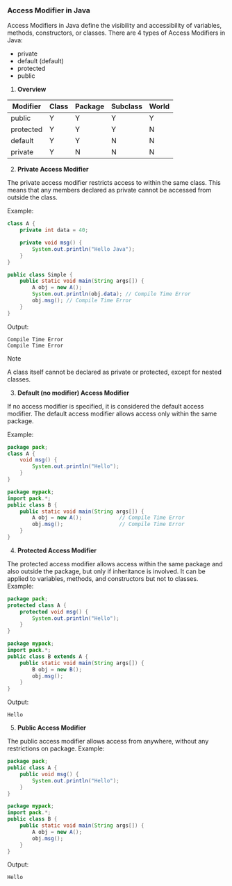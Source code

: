 ### Access Modifier in Java
Access Modifiers in Java define the visibility and accessibility of variables, methods, constructors, or classes. There are 4 types of Access Modifiers in Java:

- private
- default (default)
- protected
- public

1. **Overview**

| Modifier  | Class | Package | Subclass | World |
|-----------|-------|---------|----------|-------|
| public    | Y     | Y       | Y        | Y     |
| protected | Y     | Y       | Y        | N     |
| default   | Y     | Y       | N        | N     |
| private   | Y     | N       | N        | N     |

2. **Private Access Modifier**

The private access modifier restricts access to within the same class. This means that any members declared as private cannot be accessed from outside the class.

Example:
```java
class A {
    private int data = 40;

    private void msg() {
        System.out.println("Hello Java");
    }
}

public class Simple {
    public static void main(String args[]) {
        A obj = new A();
        System.out.println(obj.data); // Compile Time Error
        obj.msg(); // Compile Time Error
    }
}
```
Output:
```
Compile Time Error
Compile Time Error
```
> [!NOTE]
>  A class itself cannot be declared as private or protected, except for nested classes.

3. **Default (no modifier) Access Modifier**

If no access modifier is specified, it is considered the default access modifier. The default access modifier allows access only within the same package.

Example:
```java
package pack;
class A {
    void msg() {
        System.out.println("Hello");
    }
}
```
```java
package mypack;
import pack.*;
public class B {
    public static void main(String args[]) {
        A obj = new A();            // Compile Time Error
        obj.msg();                  // Compile Time Error
    }
}
```


4. **Protected Access Modifier**

The protected access modifier allows access within the same package and also outside the package, but only if inheritance is involved. It can be applied to variables, methods, and constructors but not to classes.
Example:
```java
package pack;
protected class A {
    protected void msg() {
        System.out.println("Hello");
    }
}
```
```java
package mypack;
import pack.*;
public class B extends A {
    public static void main(String args[]) {
        B obj = new B();
        obj.msg();
    }
}
```
Output:
```
Hello
```
5. **Public Access Modifier**

The public access modifier allows access from anywhere, without any restrictions on package.
Example:
```java
package pack;
public class A {
    public void msg() {
        System.out.println("Hello");
    }
}
```
```java
package mypack;
import pack.*;
public class B {
    public static void main(String args[]) {
        A obj = new A();
        obj.msg();
    }
}
```
Output:
```
Hello
```